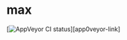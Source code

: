 # max

[![AppVeyor CI status][appveyor-shield]][app0veyor-link]

[appveyor-shield]: https://ci.appveyor.com/api/projects/status/7wjmpyqh6gnc70g5
[appveyor-link]: https://ci.appveyor.com/project/ProgramMax/max
